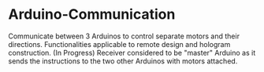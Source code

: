 # Arduino-Communication
Communicate between 3 Arduinos to control separate motors and their directions. 
Functionalities applicable to remote design and hologram construction. (In Progress)
Receiver considered to be "master" Arduino as it sends the instructions to the two other Arduinos with motors attached. 
